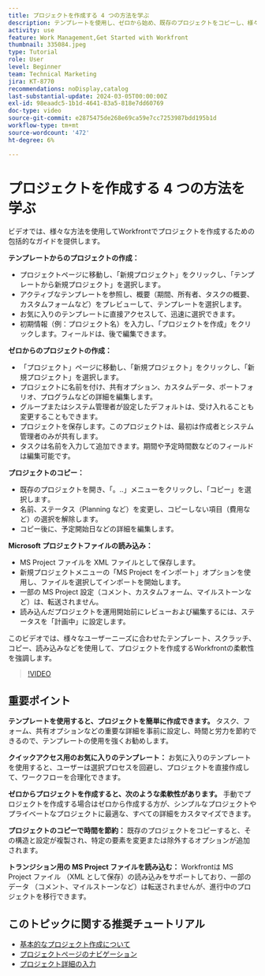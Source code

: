 ```yaml
---
title: プロジェクトを作成する 4 つの方法を学ぶ
description: テンプレートを使用し、ゼロから始め、既存のプロジェクトをコピーし、様々なユーザーニーズに合わせてWorkfront プロジェクトファイルを読み込むことで、Microsoftでプロジェクトを効率的に作成する方法を調べます。
activity: use
feature: Work Management,Get Started with Workfront
thumbnail: 335084.jpeg
type: Tutorial
role: User
level: Beginner
team: Technical Marketing
jira: KT-8770
recommendations: noDisplay,catalog
last-substantial-update: 2024-03-05T00:00:00Z
exl-id: 98eaadc5-1b1d-4641-83a5-818e7dd60769
doc-type: video
source-git-commit: e2875475de268e69ca59e7cc7253987bdd195b1d
workflow-type: tm+mt
source-wordcount: '472'
ht-degree: 6%

---
```


# プロジェクトを作成する 4 つの方法を学ぶ

ビデオでは、様々な方法を使用してWorkfrontでプロジェクトを作成するための包括的なガイドを提供します。

**テンプレートからのプロジェクトの作成：**

* プロジェクトページに移動し、「新規プロジェクト」をクリックし、「テンプレートから新規プロジェクト」を選択します&#x200B;。
* アクティブなテンプレートを参照し、概要（期間、所有者、タスクの概要、カスタムフォームなど）をプレビューして、テンプレートを選択します。&#x200B;
* お気に入りのテンプレートに直接アクセスして、迅速に選択できます。&#x200B;
* 初期情報（例：プロジェクト名）を入力し、「プロジェクトを作成」をクリックします。&#x200B; フィールドは、後で編集できます。&#x200B;

**ゼロからのプロジェクトの作成：**

* 「プロジェクト」ページに移動し、「新規プロジェクト」をクリックし、「新規プロジェクト」を選択します。&#x200B;
* プロジェクトに名前を付け、共有オプション、カスタムデータ、ポートフォリオ、プログラムなどの詳細を編集します。&#x200B;
* グループまたはシステム管理者が設定したデフォルトは、受け入れることも変更することもできます。&#x200B;
* プロジェクトを保存します。このプロジェクトは、最初は作成者とシステム管理者のみが共有します。&#x200B;
* タスクは名前を入力して追加できます。期間や予定時間数などのフィールドは編集可能です。&#x200B;

**プロジェクトのコピー：**

* 既存のプロジェクトを開き、「。..」メニューをクリックし、「コピー」を選択します&#x200B;。
* 名前、ステータス（Planning など）を変更し、コピーしない項目（費用など）の選択を解除します。&#x200B;
* コピー後に、予定開始日などの詳細を編集します。&#x200B;

**Microsoft プロジェクトファイルの読み込み：**

* MS Project ファイルを XML ファイルとして保存します。&#x200B;
* 新規プロジェクトメニューの「MS Project をインポート」オプションを使用し、ファイルを選択してインポートを開始します。&#x200B;
* 一部の MS Project 設定（コメント、カスタムフォーム、マイルストーンなど）は、転送されません。&#x200B;
* 読み込んだプロジェクトを運用開始前にレビューおよび編集するには、ステータスを「計画中」に設定します。&#x200B;


このビデオでは、様々なユーザーニーズに合わせたテンプレート、スクラッチ、コピー、読み込みなどを使用して、プロジェクトを作成するWorkfrontの柔軟性を強調します。&#x200B;

>[!VIDEO](https://video.tv.adobe.com/v/335084/?quality=12&learn=on&enablevpops)

## 重要ポイント


**テンプレートを使用すると、プロジェクトを簡単に作成できます。**
タスク、フォーム、共有オプションなどの重要な詳細を事前に設定し、時間と労力を節約できるので、テンプレートの使用を強くお勧めします。&#x200B;

**クイックアクセス用のお気に入りのテンプレート：**
お気に入りのテンプレートを使用すると、ユーザーは選択プロセスを回避し、プロジェクトを直接作成して、ワークフローを合理化できます。&#x200B;

**ゼロからプロジェクトを作成すると、次のような柔軟性があります。**
手動でプロジェクトを作成する場合はゼロから作成する方が、シンプルなプロジェクトやプライベートなプロジェクトに最適な、すべての詳細をカスタマイズできます。&#x200B;

**プロジェクトのコピーで時間を節約：**
既存のプロジェクトをコピーすると、その構造と設定が複製され、特定の要素を変更または除外するオプションが追加されます。&#x200B;

**トランジション用の MS Project ファイルを読み込む：**
Workfrontは MS Project ファイル （XML として保存）の読み込みをサポートしており、一部のデータ （コメント、マイルストーンなど）は転送されませんが、進行中のプロジェクトを移行できます。&#x200B;



## このトピックに関する推奨チュートリアル

* [基本的なプロジェクト作成について](/help/manage-work/projects/understand-basic-project-creation.md)
* [プロジェクトページのナビゲーション](/help/manage-work/projects/navigate-the-project-page.md)
* [プロジェクト詳細の入力](/help/manage-work/projects/fill-in-the-project-details.md)


